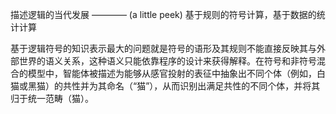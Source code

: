 描述逻辑的当代发展 ———— (a little peek)
基于规则的符号计算，基于数据的统计计算

基于逻辑符号的知识表示最大的问题就是符号的语形及其规则不能直接反映其与外部世界的语义关系，这种语义只能依靠程序的设计来获得解释。在符号和非符号混合的模型中，智能体被描述为能够从感官投射的表征中抽象出不同个体（例如，白猫或黑猫）的共性并为其命名（“猫”），从而识别出满足共性的不同个体，并将其归于统一范畴（猫）。